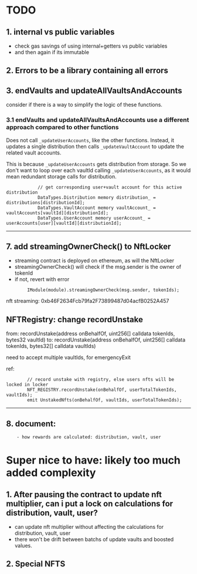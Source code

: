 # TODO

## 1. internal vs public variables

- check gas savings of using internal+getters vs public variables
- and then again if its immutable

## 2. Errors to be a library containing all errors

## 3. endVaults and updateAllVaultsAndAccounts

consider if there is a way to simplify the logic of these functions.

### 3.1 endVaults and updateAllVaultsAndAccounts use a different approach compared to other functions

Does not call `_updateUserAccounts`, like the other functions.
Instead, it updates a single distribution then calls `_updateVaultAccount` to update the related vault accounts.

This is because `_updateUserAccounts` gets distribution from storage. So we don't want to loop over each vaultId calling `_updateUserAccounts`, as it would mean redundant storage calls for distribution.
```solidity
            // get corresponding user+vault account for this active distribution 
            DataTypes.Distribution memory distribution_ = distributions[distributionId];
            DataTypes.VaultAccount memory vaultAccount_ = vaultAccounts[vaultId][distributionId];
            DataTypes.UserAccount memory userAccount_ = userAccounts[user][vaultId][distributionId];
```

---

## 7. add streamingOwnerCheck() to NftLocker

- streaming contract is deployed on ethereum, as will the NftLocker
- streamingOwnerCheck() will check if the msg.sender is the owner of tokenId
- if not, revert with error

```solidity
        IModule(module).streamingOwnerCheck(msg.sender, tokenIds);
```

nft streaming: 0xb46F2634Fcb79fa2F73899487d04acfB0252A457

## NFTRegistry: change recordUnstake

from: recordUnstake(address onBehalfOf, uint256[] calldata tokenIds, bytes32 vaultId)
to: recordUnstake(address onBehalfOf, uint256[] calldata tokenIds, bytes32[] calldata vaultIds)

need to accept multiple vaultIds, for emergencyExit

ref:
```solidity
        // record unstake with registry, else users nfts will be locked in locker
        NFT_REGISTRY.recordUnstake(onBehalfOf, userTotalTokenIds, vaultIds);
        emit UnstakedNfts(onBehalfOf, vaultIds, userTotalTokenIds);        
```

---

## 8. document: 
        - how rewards are calculated: distribution, vault, user


# Super nice to have: likely too much added complexity

## 1. After pausing the contract to update nft multiplier, can i put a lock on calculations for distribution, vault, user?

- can update nft multiplier without affecting the calculations for distribution, vault, user
- there won't be drift between batchs of update vaults and boosted values.

## 2. Special NFTS
